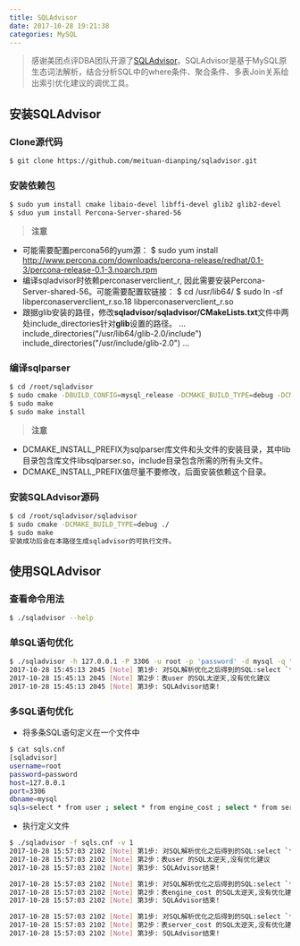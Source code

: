 ```yaml
---
title: SQLAdvisor
date: 2017-10-28 19:21:38
categories: MySQL
---
```

> 感谢美团点评DBA团队开源了[SQLAdvisor](https://github.com/meituan-dianping/sqladvisor)。SQLAdvisor是基于MySQL原生态词法解析，结合分析SQL中的where条件、聚合条件、多表Join关系给出索引优化建议的调优工具。

## 安装SQLAdvisor
### Clone源代码
``` bash
$ git clone https://github.com/meituan-dianping/sqladvisor.git
```

### 安装依赖包
``` bash
$ sudo yum install cmake libaio-devel libffi-devel glib2 glib2-devel
$ sduo yum install Percona-Server-shared-56
```
<!-- more -->

>**注意**
+ 可能需要配置percona56的yum源：
$ sudo yum install http://www.percona.com/downloads/percona-release/redhat/0.1-3/percona-release-0.1-3.noarch.rpm
+ 编译sqladvisor时依赖perconaserverclient_r, 因此需要安装Percona-Server-shared-56。可能需要配置软链接：
$ cd /usr/lib64/
$ sudo ln -sf libperconaserverclient_r.so.18 libperconaserverclient_r.so
+ 跟据glib安装的路径，修改**sqladvisor/sqladvisor/CMakeLists.txt**文件中两处include_directories针对**glib**设置的路径。
...
include_directories("/usr/lib64/glib-2.0/include")
include_directories("/usr/include/glib-2.0")
...

### 编译sqlparser
``` bash
$ cd /root/sqladvisor
$ sudo cmake -DBUILD_CONFIG=mysql_release -DCMAKE_BUILD_TYPE=debug -DCMAKE_INSTALL_PREFIX=/usr/local/sqlparser ./
$ sudo make
$ sudo make install
```
>**注意**
+ DCMAKE_INSTALL_PREFIX为sqlparser库文件和头文件的安装目录，其中lib目录包含库文件libsqlparser.so，include目录包含所需的所有头文件。
+ DCMAKE_INSTALL_PREFIX值尽量不要修改，后面安装依赖这个目录。

### 安装SQLAdvisor源码
``` bash
$ cd /root/sqladvisor/sqladvisor
$ sudo cmake -DCMAKE_BUILD_TYPE=debug ./
$ sudo make
安装成功后会在本路径生成sqladvisor的可执行文件。
```

## 使用SQLAdvisor
### 查看命令用法
``` bash
$ ./sqladvisor --help
```
### 单SQL语句优化
``` bash
$ ./sqladvisor -h 127.0.0.1 -P 3306 -u root -p 'password' -d mysql -q "select * from user" -v 1
2017-10-28 15:45:13 2045 [Note] 第1步: 对SQL解析优化之后得到的SQL:select `*` AS `*` from `mysql`.`user` 
2017-10-28 15:45:13 2045 [Note] 第2步：表user 的SQL太逆天,没有优化建议 
2017-10-28 15:45:13 2045 [Note] 第3步: SQLAdvisor结束! 
```

### 多SQL语句优化
+ 将多条SQL语句定义在一个文件中
``` bash
$ cat sqls.cnf
[sqladvisor]
username=root
password=password
host=127.0.0.1
port=3306
dbname=mysql
sqls=select * from user ; select * from engine_cost ; select * from server_cost
```

+ 执行定义文件
``` bash
$ ./sqladvisor -f sqls.cnf -v 1
2017-10-28 15:57:03 2102 [Note] 第1步: 对SQL解析优化之后得到的SQL:select `*` AS `*` from `mysql`.`user` 
2017-10-28 15:57:03 2102 [Note] 第2步：表user 的SQL太逆天,没有优化建议 
2017-10-28 15:57:03 2102 [Note] 第3步: SQLAdvisor结束! 

2017-10-28 15:57:03 2102 [Note] 第1步: 对SQL解析优化之后得到的SQL:select `*` AS `*` from `mysql`.`engine_cost` 
2017-10-28 15:57:03 2102 [Note] 第2步：表engine_cost 的SQL太逆天,没有优化建议 
2017-10-28 15:57:03 2102 [Note] 第3步: SQLAdvisor结束! 

2017-10-28 15:57:03 2102 [Note] 第1步: 对SQL解析优化之后得到的SQL:select `*` AS `*` from `mysql`.`server_cost` 
2017-10-28 15:57:03 2102 [Note] 第2步：表server_cost 的SQL太逆天,没有优化建议 
2017-10-28 15:57:03 2102 [Note] 第3步: SQLAdvisor结束! 
```
